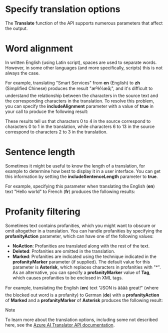 
# 
# Specify translation options

The **Translate** function of the API supports numerous parameters that affect the output.

## 
# Word alignment

In written English (using Latin script), spaces are used to separate words. However, in some other languages (and more specifically, scripts) this is not always the case.

For example, translating "Smart Services" from **en** (English) to **zh** (Simplified Chinese) produces the result "æºè½æå¡", and it's difficult to understand the relationship between the characters in the source text and the corresponding characters in the translation. To resolve this problem, you can specify the **includeAlignment** parameter with a value of **true** in your call to produce the following result:

These results tell us that characters 0 to 4 in the source correspond to characters 0 to 1 in the translation, while characters 6 to 13 in the source correspond to characters 2 to 3 in the translation.

## 
# Sentence length

Sometimes it might be useful to know the length of a translation, for example to determine how best to display it in a user interface. You can get this information by setting the **includeSentenceLength** parameter to **true**.

For example, specifying this parameter when translating the English (**en**) text "Hello world" to French (**fr**) produces the following results:

## 
# Profanity filtering

Sometimes text contains profanities, which you might want to obscure or omit altogether in a translation. You can handle profanities by specifying the **profanityAction** parameter, which can have one of the following values:

- **NoAction**: Profanities are translated along with the rest of the text.
- **Deleted**: Profanities are omitted in the translation.
- **Marked**: Profanities are indicated using the technique indicated in the **profanityMarker** parameter (if supplied). The default value for this parameter is **Asterisk**, which replaces characters in profanities with "\*". As an alternative, you can specify a **profanityMarker** value of **Tag**, which causes profanities to be enclosed in XML tags.

For example, translating the English (**en**) text "JSON is ââââ great!" (where the blocked out word is a profanity) to German (**de**) with a **profanityAction** of **Marked** and a **profanityMarker** of **Asterisk** produces the following result:

Note

To learn more about the translation options, including some not described here, see the [Azure AI Translator API documentation](/en-us/azure/ai-services/translator/reference/v3-0-translate).




